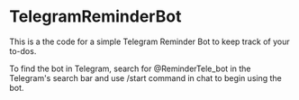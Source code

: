 # TelegramReminderBot
This is a the code for a simple Telegram Reminder Bot to keep track of your to-dos.

To find the bot in Telegram, search for @ReminderTele_bot in the Telegram's search bar and use /start command in chat to begin using the bot.
